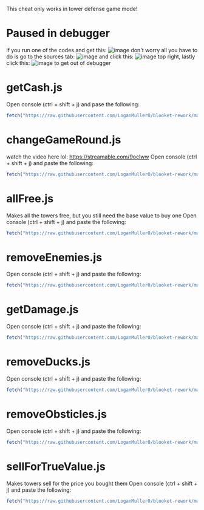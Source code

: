 This cheat only works in tower defense game mode!

# Paused in debugger
if you run one of the codes and get this: ![image](https://user-images.githubusercontent.com/73669084/133943133-af7cc9b8-75ab-496c-a17e-5851b6d7ff63.png) don't worry all you have to do is go to the sources tab: ![image](https://user-images.githubusercontent.com/73669084/133943102-701b0737-b0ca-4ccd-b533-e782c7767447.png) and click this: ![image](https://user-images.githubusercontent.com/73669084/133943169-2897f143-258f-49d8-81e3-181ffe857c8e.png) top right, lastly click this: ![image](https://user-images.githubusercontent.com/73669084/133943122-bc762f73-8522-435a-abb8-905233c95ebe.png) to get out of debugger


# getCash.js
Open console (ctrl + shift + j) and pase the following:
```js
fetch("https://raw.githubusercontent.com/LoganMuller0/blooket-rework/main/tower-defense/getCash.js").then((res) => res.text().then((t) => eval(t)))
```
# changeGameRound.js
watch the video here lol: https://streamable.com/9oclww
Open console (ctrl + shift + j) and paste the following:
```js
fetch("https://raw.githubusercontent.com/LoganMuller0/blooket-rework/main/tower-defense/changeGameRound.js").then((res) => res.text().then((t) => eval(t)))
```
# allFree.js
Makes all the towers free, but you still need the base value to buy one
Open console (ctrl + shift + j) and paste the following:
```js
fetch("https://raw.githubusercontent.com/LoganMuller0/blooket-rework/main/tower-defense/allFree.js").then((res) => res.text().then((t) => eval(t)))
```
# removeEnemies.js
Open console (ctrl + shift + j) and paste the following:
```js
fetch("https://raw.githubusercontent.com/LoganMuller0/blooket-rework/main/tower-defense/removeEnemies.js").then((res) => res.text().then((t) => eval(t)))
```
# getDamage.js
Open console (ctrl + shift + j) and paste the following:
```js
fetch("https://raw.githubusercontent.com/LoganMuller0/blooket-rework/main/tower-defense/getDamage.js").then((res) => res.text().then((t) => eval(t)))
```
# removeDucks.js
Open console (ctrl + shift + j) and paste the following:
```js
fetch("https://raw.githubusercontent.com/LoganMuller0/blooket-rework/main/tower-defense/removeDucks.js").then((res) => res.text().then((t) => eval(t)))
```
# removeObsticles.js
Open console (ctrl + shift + j) and paste the following:
```js
fetch("https://raw.githubusercontent.com/LoganMuller0/blooket-rework/main/tower-defense/removeObsticles.js").then((res) => res.text().then((t) => eval(t)))
```
# sellForTrueValue.js
Makes towers sell for the price you bought them
Open console (ctrl + shift + j) and paste the following:
```js
fetch("https://raw.githubusercontent.com/LoganMuller0/blooket-rework/main/tower-defense/sellForTrueValue.js").then((res) => res.text().then((t) => eval(t)))
```
